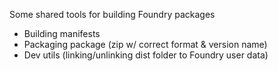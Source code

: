 Some shared tools for building Foundry packages

- Building manifests
- Packaging package (zip w/ correct format & version name)
- Dev utils (linking/unlinking dist folder to Foundry user data)
